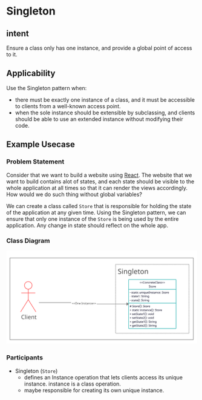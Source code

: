 # Singleton

## intent

Ensure a class only has one instance, and provide a global point of access to it.

## Applicability

Use the Singleton pattern when:

- there must be exactly one instance of a class, and it must be accessible to clients from a well-known access point.
- when the sole instance should be extensible by subclassing, and clients should be able to use an extended instance without modifying their code.

## Example Usecase

### Problem Statement

Consider that we want to build a website using [React](https://reactjs.org/). The website that we want to build contains alot of states, and each state should be visible to the whole application at all times so that it can render the views accordingly. How would we do such thing without global variables?

We can create a class called `Store` that is responsible for holding the state of the application at any given time. Using the Singleton pattern, we can ensure that only one instance of the `Store` is being used by the entire application. Any change in state should reflect on the whole app.

### Class Diagram

![class diagram](./classDiagram.png)

### Participants

- Singleton (`Store`)
  - defines an Instance operation that lets clients access its unique instance. instance is a class operation.
  - maybe responsible for creating its own unique instance.
